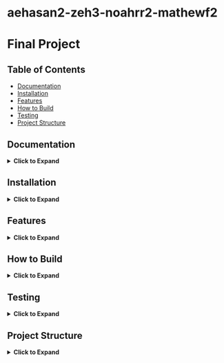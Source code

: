 # aehasan2-zeh3-noahrr2-mathewf2
# Final Project
## Table of Contents
* [Documentation](https://github-dev.cs.illinois.edu/cs225-fa20/aehasan2-zeh3-noahrr2-mathewf2#documentation)
* [Installation](https://github-dev.cs.illinois.edu/cs225-fa20/aehasan2-zeh3-noahrr2-mathewf2#installation)
* [Features](https://github-dev.cs.illinois.edu/cs225-fa20/aehasan2-zeh3-noahrr2-mathewf2#features)
* [How to Build](https://github-dev.cs.illinois.edu/cs225-fa20/aehasan2-zeh3-noahrr2-mathewf2#how-to-build)
* [Testing](https://github-dev.cs.illinois.edu/cs225-fa20/aehasan2-zeh3-noahrr2-mathewf2#testing)
* [Project Structure](https://github-dev.cs.illinois.edu/cs225-fa20/aehasan2-zeh3-noahrr2-mathewf2#project-structure)
## Documentation
<details>
 <summary> <strong>Click to Expand</strong></summary>
 
* #### Goals
  * Link to Goals Documentation can be found [Here](https://github-dev.cs.illinois.edu/cs225-fa20/aehasan2-zeh3-noahrr2-mathewf2/blob/master/documentation/GOALS.md)

* #### Development
  * Link to Development Documentation can be found [Here](https://github-dev.cs.illinois.edu/cs225-fa20/aehasan2-zeh3-noahrr2-mathewf2/blob/master/documentation/DEVELOPMENT.md)

* #### Team Contracts
  * Link to Team Contracts can be found [Here](https://github-dev.cs.illinois.edu/cs225-fa20/aehasan2-zeh3-noahrr2-mathewf2/tree/master/documentation/Contracts)

* #### Results
  * Link to Results can be found [Here](https://github-dev.cs.illinois.edu/cs225-fa20/aehasan2-zeh3-noahrr2-mathewf2/blob/master/documentation/RESULTS.md)
</details>

## Installation
<details>
 <summary> <strong>Click to Expand</strong></summary>

To setup this project, clone the repository locally using the command
```bash
git clone https://github-dev.cs.illinois.edu/cs225-fa20/aehasan2-zeh3-noahrr2-mathewf2.git
```
then cd into the newly made directory to be able to utilize the commands in the <a href="https://github-dev.cs.illinois.edu/cs225-fa20/aehasan2-zeh3-noahrr2-mathewf2#how-to-build"><strong> How to Build </strong></a> section.
</details>

## Features
<details>
 <summary> <strong>Click to Expand</strong></summary>
 
Three main features are accessible within the project with a bit of customizability for each:
 1. The usage of Pagerank on any given .tsv file (although Pagerank won't make sense for a variety of datasets)
 	* PageRank implementation based on [CS357 content](https://courses.grainger.illinois.edu/cs357/fa2020/assets/lectures/complete-slides/13-Markov-Chains.pdf)
 2. The usage of BFS on any given .tsv file (i.e. a full traversal with cross sections can be returned for a valid file)
 3. The usage of Dijkstra's Algorithm to find the shortest "article path" between two given articles. This basically returns
    a path (given that it exists) of articles that if visited in order will take you from the starting article to the ending article.
 
 * Note: Defaults have been provided for all 3 of these functions, as well as extra .tsv files located in `/test` if those are desired.

 * Note 2: .tsv files have two formats which are supported! One in which each line is tab separated with two entries one for `vertex1` and one for `vertex2` (i.e. each row looks like ```vertex1		vertex2```). A second supported format is for using weighted graphs, where the weights are included as an entry in the same row as `vertex1` and `vertex2` (i.e. each row looks like ```vertex1		vertex2		weight```). Since Dijkstra's Algorithm is the only one utilizing weights, that is the only one for which this implementation will make sense.

<center> Example .tsv structure:

(Unweighted)
|    |  |
| ----------- | ----------- |
| Vertex1      | Vertex2       |
| Vertex1   | Vertex3        |

(Weighted)

|    |  | |
| ----------- | ----------- | ------ |
| Vertex1      | Vertex2       | 1
| Vertex1   | Vertex3        | 2 | </center>

</details>

## How to Build
<details>
 <summary> <strong>Click to Expand</strong></summary>

To build the file, use the command:
```bash
make
```

`make` will also create a `/Outputs/` folder where the outputs of our program will be saved as `.txt` files.

To clean the directory of any unwanted executibles and object files use the command:
```bash
make clean
```

There are 4 main commands that can be run after building the main executable from the main command:
```bash
./main
./main dijkstras [file] [source] [dest] [weighted]
./main pagerank [file] [top]
./main bfs [file] [start]
```
The command `./main` will default to running all 3 algorithms with the randomized arguments to display the full program's functionalities and takes no arguments.

The command `./main dijkstras [file] [source] [dest] [weighted]` will run the shortest-path algorithm (Dijkstra's algorithm) only given the required arguments in order of `[file]` which is the .tsv dataset, `[source]` which is a string of the starting article (i.e. "United States" is a valid source for the default .tsv since it is an article name), and finally `[dest]` which is a string of the ending article (similar to the starting article in requirements). This will return the article path from the `[source]` article to the `[dest]` article. `[weighted]` is based on the format of tsv file that is passed in, to trigger the `[weighted]` flag just pass in any value for this position.

**Note on Dijkstras:** If your `[file]` is an unweighted .tsv, and the `[weighted]` flag is set, the results will be inaccurate. Similarly, if your `[file]` is a weighted .tsv, and the `[weighted]` flag is not set, the results will also be inaccurate.

The command `./main pagerank [file] [top]` will run the Pagerank algorithm given the required arguments in order of `[file]` which is the .tsv dataset, and `[top]` which is an integer n that implies that the program should return the top n-articles that have the highest probability of being visited from the given file.

The command `./main bfs [file] [start]` will run the Graph Breadth-First Search algorithm given the required argument of `[file]` which is the .tsv dataset and `[start]` which is the starting article of vertex for the BFS traversal. This returns a full traversal of the provided dataset/graph with the path described by the vertices/articles traversed.

The results from program execution will be stored in an `Outputs/` folder as a `.txt`. This folder is generated by `make`. 

* Note: Ensure that the arguments for the commands are supplied in order with correct data types and also that the path to the file that you are passing in is correct and relative to your current working directory. If there are any problems (incorrect input), the program will terminate and not run. ***If an invalid filename has been selected, there is a chance the program will enter an infinite loop***.

* **Warning**: Running `valgrind --leak-check=full ./main` can take over 20minutes to run.

<details>
 <summary><strong>Examples</strong></summary>
 
---
```
./main pagerank decoded_links.tsv 5
Success: Please Examine the Contents of the Outputs Folder in your Directory to find your Results!
Ending Execution

// Contents of pagerank_result.txt

Pagerank Algorithm for Wikipedia Dataset(http://snap.stanford.edu/data/wikispeedia.html):
	United_States: 0.009565
	France: 0.006445
	Europe: 0.006352
	United_Kingdom: 0.006247
	English_language: 0.004875
	Germany: 0.004836
```

```
./main bfs ./tests/connected_graph.tsv Latin
Invalid Start Article. Please ensure that this Article is within the Dataset!
Ending Execution

./main bfs ./tests/connected_graph.tsv A
Success: Please Examine the Contents of the Outputs Folder in your Directory to find your Results!
Ending Execution

// Contents of bfs_result.txt

Graph Breadth-First Search Algorithm:
Starting from: A
	Step 0: A
	Step 1: D
	Step 2: G
	Step 3: C
	Step 4: B
	Step 5: F
End Step 6: E
```

```
./main dijkstras decoded_links.tsv Esox Blokus

There appears to be no path from Esox to Blokus within the graph.
Please try again, using different Start and End Points!

./main dijkstras decoded_links.tsv Actuary ROT13

Success: Please Examine the Contents of the Outputs Folder in your Directory to find your Results!
Ending Execution

// Contents of dijkstras_result.txt

Dijkstra's Shortest Path Algorithm:
Starting from: Actuary	 Going to: ROT13
	Step 0: Actuary to Mathematics
	Step 1: Mathematics to Cryptography
	Step 2: Cryptography to Caesar_cipher
	Step 3: Caesar_cipher to ROT13
```

```
./main dijkstras ./tests/complex_graph_weights.tsv D I w

Success: Please Examine the Contents of the Outputs Folder in your Directory to find your Results!
Ending Execution

// Contents of dijkstras_result.txt

Dijkstra's Shortest Path Algorithm:
Starting from: D	 Going to: I
	Step 0: D to E
	Step 1: E to I

```
</details>

</details>

## Testing
<details>
 <summary> <strong>Click to Expand</strong></summary>

The code provides a wide variety of tests for the various functions within the program. To run them and see the resulting account of success and failure use the command:
```bash
make test
```
to build them, and then run the test executible using:
```bash
./test
```
The tests that will be run are located within the tests folder of the project, along with many of the sample graphs that are useable as `./main` args.

</details>

## Project Structure
<details>
<summary> <strong>Click to Expand</strong></summary>

* #### Preprocessing and Test Generation
  We used python to preprocess our dataset as well as generate some of our PageRank tests. For more information, please see the included Jupyter notebook, `graph_prep.ipynb` in the root folder.
  
* #### Algorithms Namespace

  * Dijkstra's Shortest-Path Algorithm
  * Graph Breadth-First Search Algorithm
  * Page-Rank Algorithm

* #### Graph Class
  * Adjacency List Graph Implementation
  * Adjacency-Matrix supplement for PageRank
  * String Type-Definition Vertex Implementation
  * Edge inner struct
  </details>


